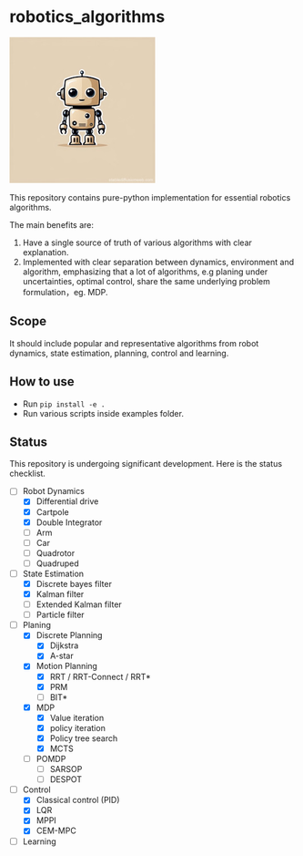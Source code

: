 # robotics_algorithms

![logo](/doc/logo.jpg "logo")

This repository contains pure-python implementation for essential robotics algorithms. 

The main benefits are:
1. Have a single source of truth of various algorithms with clear explanation.
2. Implemented with clear separation between dynamics, environment and algorithm, emphasizing that a lot of algorithms, e.g planing under uncertainties, optimal control, share the same underlying problem formulation，eg. MDP. 

## Scope

It should include popular and representative algorithms from robot dynamics, state estimation, planning, control and
learning.

## How to use

- Run `pip install -e .`
- Run various scripts inside examples folder.

## Status
This repository is undergoing significant development. Here is the status checklist.

- [ ] Robot Dynamics
  - [x] Differential drive
  - [x] Cartpole
  - [x] Double Integrator
  - [ ] Arm
  - [ ] Car
  - [ ] Quadrotor
  - [ ] Quadruped
- [ ] State Estimation
  - [x] Discrete bayes filter
  - [x] Kalman filter
  - [ ] Extended Kalman filter
  - [ ] Particle filter
- [ ] Planing
  - [x] Discrete Planning
    - [x] Dijkstra
    - [x] A-star
  - [x] Motion Planning
    - [x] RRT / RRT-Connect / RRT*
    - [x] PRM
    - [ ] BIT*
  - [x] MDP
    - [x] Value iteration
    - [x] policy iteration
    - [x] Policy tree search
    - [x] MCTS
  - [ ] POMDP
    - [ ] SARSOP
    - [ ] DESPOT
- [ ] Control
  - [x] Classical control (PID)
  - [x] LQR
  - [x] MPPI
  - [x] CEM-MPC
- [ ] Learning
